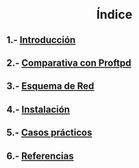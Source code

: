 <h1><p align=center> Índice </p></h1>

## 1.- [Introducción](https://github.com/Ianfernandez09/nginx/blob/main/1.-%20Introducción.md)

## 2.- [Comparativa con Proftpd](https://github.com/Ianfernandez09/nginx/blob/main/2-%20Comparativa%20con%20Apache2.md)

## 3.- [Esquema de Red](https://github.com/Ianfernandez09/nginx/blob/main/3-%20Esquema%20de%20Red.PNG)

## 4.- [Instalación](https://github.com/Ianfernandez09/nginx/blob/main/4-%20Instalación.md)

## 5.- [Casos prácticos](https://github.com/Ianfernandez09/nginx/blob/main/5-%20Casos%20Prácticos.md)

## 6.- [Referencias]()